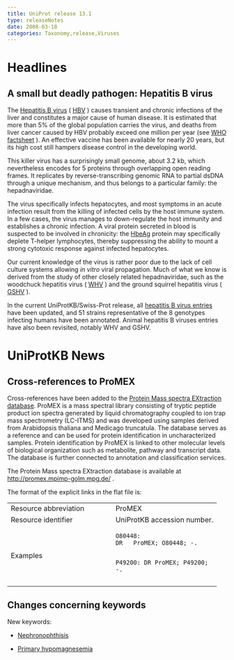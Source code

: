 ```yaml
---
title: UniProt release 13.1
type: releaseNotes
date: 2008-03-18
categories: Taxonomy,release,Viruses
---
```


# Headlines

## A small but deadly pathogen: Hepatitis B virus

The [Hepatitis B virus](http://www.uniprot.org/taxonomy/10407) ( [HBV](http://viralzone.expasy.org/viralzone/all_by_species/9.html) ) causes transient and chronic infections of the liver and constitutes a major cause of human disease. It is estimated that more than 5% of the global population carries the virus, and deaths from liver cancer caused by HBV probably exceed one million per year (see [WHO factsheet](http://www.who.int/mediacentre/factsheets/fs204/en/) ). An effective vaccine has been available for nearly 20 years, but its high cost still hampers disease control in the developing world.

This killer virus has a surprisingly small genome, about 3.2 kb, which nevertheless encodes for 5 proteins through overlapping open reading frames. It replicates by reverse-transcribing genomic RNA to partial dsDNA through a unique mechanism, and thus belongs to a particular family: the hepadnaviridae.

The virus specifically infects hepatocytes, and most symptoms in an acute infection result from the killing of infected cells by the host immune system. In a few cases, the virus manages to down-regulate the host immunity and establishes a chronic infection. A viral protein secreted in blood is suspected to be involved in chronicity: the [HbeAg](http://www.uniprot.org/uniprotkb/P0C625) protein may specifically deplete T-helper lymphocytes, thereby suppressing the ability to mount a strong cytotoxic response against infected hepatocytes.

Our current knowledge of the virus is rather poor due to the lack of cell culture systems allowing _in vitro_ viral propagation. Much of what we know is derived from the study of other closely related hepadnaviridae, such as the woodchuck hepatitis virus ( [WHV](http://www.uniprot.org/uniprotkb?query=taxonomy_id:10430+AND+reviewed:true) ) and the ground squirrel hepatitis virus ( [GSHV](http://www.uniprot.org/uniprotkb?query=_gshv+AND+reviewed:true) ).

In the current UniProtKB/Swiss-Prot release, all [hepatitis B virus entries](http://www.uniprot.org/uniprotkb?query=organism:hepatitis%2Bb+AND+reviewed:true) have been updated, and 51 strains representative of the 8 genotypes infecting humans have been annotated. Animal hepatitis B viruses entries have also been revisited, notably WHV and GSHV.

# UniProtKB News

## Cross-references to ProMEX

Cross-references have been added to the [Protein Mass spectra EXtraction database](http://promex.mpimp-golm.mpg.de/). ProMEX is a mass spectral library consisting of tryptic peptide product ion spectra generated by liquid chromatography coupled to ion trap mass spectrometry (LC-ITMS) and was developed using samples derived from Arabidopsis thaliana and Medicago truncatula. The database serves as a reference and can be used for protein identification in uncharacterized samples. Protein identification by ProMEX is linked to other molecular levels of biological organization such as metabolite, pathway and transcript data. The database is further connected to annotation and classification services.

The Protein Mass spectra EXtraction database is available at <http://promex.mpimp-golm.mpg.de/> .

The format of the explicit links in the flat file is:

<table><colgroup><col style="width: 50%" /><col style="width: 50%" /></colgroup><tbody><tr class="odd"><td>Resource abbreviation</td><td>ProMEX</td></tr><tr class="even"><td>Resource identifier</td><td>UniProtKB accession number.</td></tr><tr class="odd"><td>Examples</td><td><pre><code>O80448:
DR   ProMEX; O80448; -.

P49200:
DR ProMEX; P49200; -.</code></pre></td></tr></tbody></table>

## Changes concerning keywords

New keywords:

- [Nephronophthisis](http://www.uniprot.org/keywords/KW-0983)

- [Primary hypomagnesemia](http://www.uniprot.org/keywords/KW-0982)
